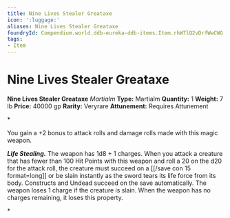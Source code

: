 ```yaml
---
title: Nine Lives Stealer Greataxe
icon: ':luggage:'
aliases: Nine Lives Stealer Greataxe
foundryId: Compendium.world.ddb-eureka-ddb-items.Item.rhW7lQ2vDrfWwCWG
tags:
- Item
---
```


# Nine Lives Stealer Greataxe

**Nine Lives Stealer Greataxe**
_Martialm_
**Type:** Martialm
**Quantity:** 1
**Weight:** 7 lb
**Price:** 40000 gp
**Rarity:** Veryrare
**Attunement:** Requires Attunement

*<p>You gain a +2 bonus to attack rolls and damage rolls made with this magic weapon.

***Life Stealing.*** The weapon has 1d8 + 1 charges. When you attack a creature that has fewer than 100 Hit Points with this weapon and roll a 20 on the d20 for the attack roll, the creature must succeed on a [[/save con 15 format=long]] or be slain instantly as the sword tears its life force from its body. Constructs and Undead succeed on the save automatically. The weapon loses 1 charge if the creature is slain. When the weapon has no charges remaining, it loses this property.</p>*